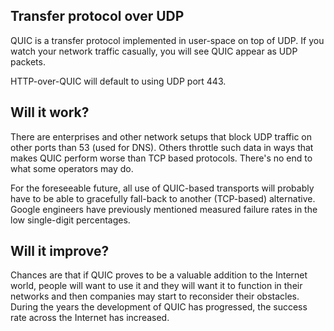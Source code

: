 ## Transfer protocol over UDP

QUIC is a transfer protocol implemented in user-space on top of UDP. If you
watch your network traffic casually, you will see QUIC appear as UDP packets.

HTTP-over-QUIC will default to using UDP port 443.

## Will it work?

There are enterprises and other network setups that block UDP traffic on other
ports than 53 (used for DNS). Others throttle such data in ways that makes
QUIC perform worse than TCP based protocols. There's no end to what some
operators may do.

For the foreseeable future, all use of QUIC-based transports will probably
have to be able to gracefully fall-back to another (TCP-based)
alternative. Google engineers have previously mentioned measured failure rates
in the low single-digit percentages.

## Will it improve?

Chances are that if QUIC proves to be a valuable addition to the Internet
world, people will want to use it and they will want it to function in their
networks and then companies may start to reconsider their obstacles. During
the years the development of QUIC has progressed, the success rate across the
Internet has increased.
